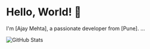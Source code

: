 # Hello, World! 👋

I'm [Ajay Mehta], a passionate developer from [Pune]. ...

![GitHub Stats](https://github-readme-stats.vercel.app/api?username=your-username&show_icons=true)
